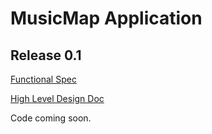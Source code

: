 # MusicMap Application

## Release 0.1

[Functional Spec](../specs/release0.1-fs.md)

[High Level Design Doc](../specs/release0.1-hld.md)

Code coming soon.